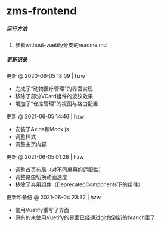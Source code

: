 # zms-frontend 

##### 运行方法

1. 参看without-vuetify分支的readme.md

   


##### 更新记录

更新 @ 2020-06-05 18:09 | hzw

- 完成了“动物医疗管理”的界面实现
- 移除了部分VCard组件的波纹效果 
- 增加了“仓库管理”的视图与路由配置



更新 @ 2021-06-05 14:46 | hzw

- 安装了Axios和Mock.js
- 调整样式
- 调整主页内容



更新 @ 2021-06-05 01:28 | hzw

- 调整首页布局（对不同屏幕的适配性）
- 调整路由切换动画速度
- 移除了弃用组件（DeprecatedComponents下的组件）



更新和备份 @ 2021-06-04 23:32 | hzw

- 使用Vuetify重写了界面
- 原有的未使用Vuetify的界面已经通过git放到新的branch里了